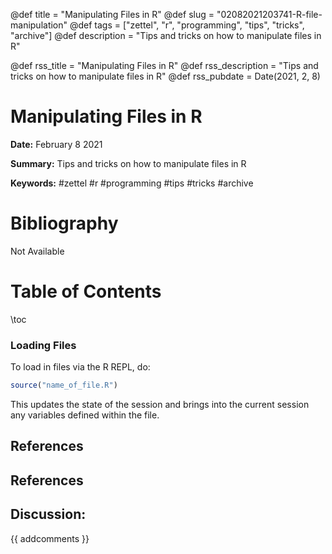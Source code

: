 @def title = "Manipulating Files in R"
@def slug = "02082021203741-R-file-manipulation"
@def tags = ["zettel", "r", "programming", "tips", "tricks", "archive"]
@def description = "Tips and tricks on how to manipulate files in R"

@def rss_title = "Manipulating Files in R"
@def rss_description = "Tips and tricks on how to manipulate files in R"
@def rss_pubdate = Date(2021, 2, 8)


Manipulating Files in R
=========

**Date:** February 8 2021

**Summary:** Tips and tricks on how to manipulate files in R

**Keywords:** #zettel #r #programming #tips #tricks #archive

Bibliography
==========

Not Available

Table of Contents
=========

\toc

### Loading Files

To load in files via the R REPL, do:

```r
source("name_of_file.R")
```

This updates the state of the session and brings into the current session any variables defined within the file.

## References

## References
## Discussion: 

{{ addcomments }}
